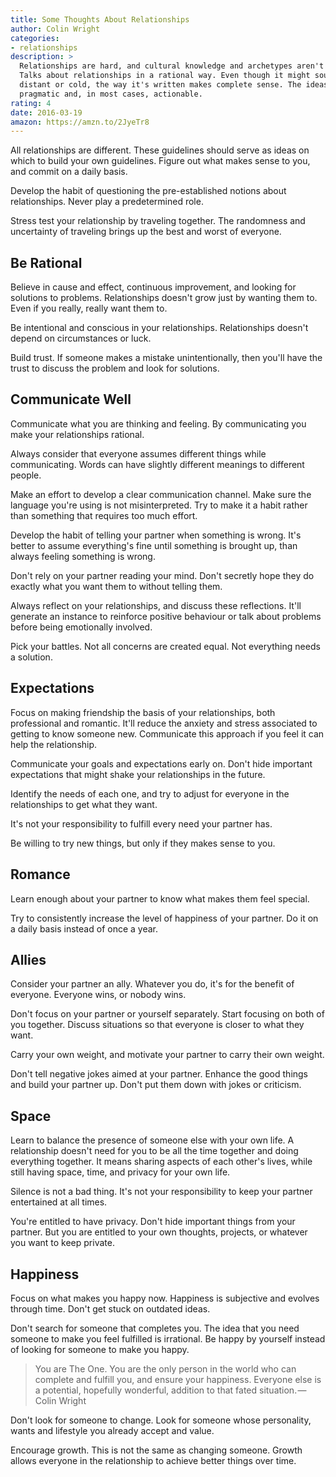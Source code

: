 ```yaml
---
title: Some Thoughts About Relationships
author: Colin Wright
categories:
- relationships
description: >
  Relationships are hard, and cultural knowledge and archetypes aren't helping.
  Talks about relationships in a rational way. Even though it might sound
  distant or cold, the way it's written makes complete sense. The ideas are
  pragmatic and, in most cases, actionable.
rating: 4
date: 2016-03-19
amazon: https://amzn.to/2JyeTr8
---
```


All relationships are different. These guidelines should serve as ideas on which
to build your own guidelines. Figure out what makes sense to you, and commit on
a daily basis.

Develop the habit of questioning the pre-established notions about
relationships. Never play a predetermined role.

Stress test your relationship by traveling together. The randomness and
uncertainty of traveling brings up the best and worst of everyone.

## Be Rational

Believe in cause and effect, continuous improvement, and looking for solutions
to problems. Relationships doesn't grow just by wanting them to. Even if you
really, really want them to.

Be intentional and conscious in your relationships. Relationships doesn't depend
on circumstances or luck.

Build trust. If someone makes a mistake unintentionally, then you'll have the
trust to discuss the problem and look for solutions.

## Communicate Well

Communicate what you are thinking and feeling. By communicating you make your
relationships rational.

Always consider that everyone assumes different things while communicating.
Words can have slightly different meanings to different people.

Make an effort to develop a clear communication channel. Make sure the language
you're using is not misinterpreted. Try to make it a habit rather than something
that requires too much effort.

Develop the habit of telling your partner when something is wrong. It's better
to assume everything's fine until something is brought up, than always feeling
something is wrong.

Don't rely on your partner reading your mind. Don't secretly hope they do
exactly what you want them to without telling them.

Always reflect on your relationships, and discuss these reflections. It'll
generate an instance to reinforce positive behaviour or talk about problems
before being emotionally involved.

Pick your battles. Not all concerns are created equal. Not everything needs a
solution.

## Expectations

Focus on making friendship the basis of your relationships, both professional
and romantic. It'll reduce the anxiety and stress associated to getting to know
someone new. Communicate this approach if you feel it can help the relationship.

Communicate your goals and expectations early on. Don't hide important
expectations that might shake your relationships in the future.

Identify the needs of each one, and try to adjust for everyone in the
relationships to get what they want.

It's not your responsibility to fulfill every need your partner has.

Be willing to try new things, but only if they makes sense to you.

## Romance

Learn enough about your partner to know what makes them feel special.

Try to consistently increase the level of happiness of your partner. Do it on a
daily basis instead of once a year.

## Allies

Consider your partner an ally. Whatever you do, it's for the benefit of
everyone. Everyone wins, or nobody wins.

Don't focus on your partner or yourself separately. Start focusing on both of
you together. Discuss situations so that everyone is closer to what they want.

Carry your own weight, and motivate your partner to carry their own weight.

Don't tell negative jokes aimed at your partner. Enhance the good things and
build your partner up. Don't put them down with jokes or criticism.

## Space

Learn to balance the presence of someone else with your own life. A relationship
doesn't need for you to be all the time together and doing everything together.
It means sharing aspects of each other's lives, while still having space, time,
and privacy for your own life.

Silence is not a bad thing. It's not your responsibility to keep your partner
entertained at all times.

You're entitled to have privacy. Don't hide important things from your partner.
But you are entitled to your own thoughts, projects, or whatever you want to
keep private.

## Happiness

Focus on what makes you happy now. Happiness is subjective and evolves through
time. Don't get stuck on outdated ideas.

Don't search for someone that completes you. The idea that you need someone to
make you feel fulfilled is irrational. Be happy by yourself instead of looking
for someone to make you happy.

> You are The One. You are the only person in the world who can complete and
> fulfill you, and ensure your happiness. Everyone else is a potential,
> hopefully wonderful, addition to that fated situation. — Colin Wright

Don't look for someone to change. Look for someone whose personality, wants and
lifestyle you already accept and value.

Encourage growth. This is not the same as changing someone. Growth allows
everyone in the relationship to achieve better things over time.
